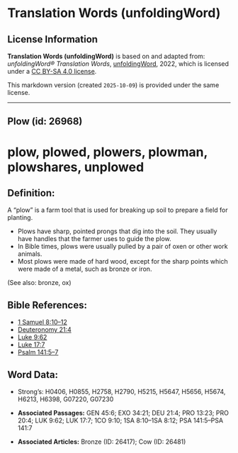 # Translation Words (unfoldingWord)

## License Information

**Translation Words (unfoldingWord)** is based on and adapted from: _unfoldingWord® Translation Words_, [unfoldingWord](https://unfoldingword.org/utw), 2022, which is licensed under a [CC BY-SA 4.0 license](https://creativecommons.org/licenses/by-sa/4.0/legalcode.en).

This markdown version (created `2025-10-09`) is provided under the same license.



--------------------------------

## Plow (id: 26968)

plow, plowed, plowers, plowman, plowshares, unplowed
====================================================

Definition:
-----------

A “plow” is a farm tool that is used for breaking up soil to prepare a field for planting.

* Plows have sharp, pointed prongs that dig into the soil. They usually have handles that the farmer uses to guide the plow.
* In Bible times, plows were usually pulled by a pair of oxen or other work animals.
* Most plows were made of hard wood, except for the sharp points which were made of a metal, such as bronze or iron.

(See also: bronze, ox)

Bible References:
-----------------

* [1 Samuel 8:10–12](https://ref.ly/1Sam8:10-1Sam8:12)
* [Deuteronomy 21:4](https://ref.ly/Deut21:4)
* [Luke 9:62](https://ref.ly/Luke9:62)
* [Luke 17:7](https://ref.ly/Luke17:7)
* [Psalm 141:5–7](https://ref.ly/Ps141:5-Ps141:7)

Word Data:
----------

* Strong’s: H0406, H0855, H2758, H2790, H5215, H5647, H5656, H5674, H6213, H6398, G07220, G07230

* **Associated Passages:** GEN 45:6; EXO 34:21; DEU 21:4; PRO 13:23; PRO 20:4; LUK 9:62; LUK 17:7; 1CO 9:10; 1SA 8:10–1SA 8:12; PSA 141:5–PSA 141:7
* **Associated Articles:** Bronze (ID: 26417); Cow (ID: 26481)

